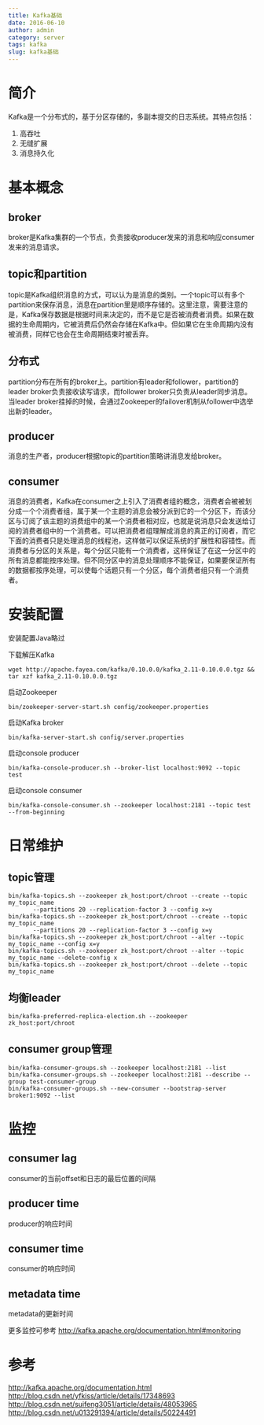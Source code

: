 ```yaml
---
title: Kafka基础
date: 2016-06-10
author: admin
category: server
tags: kafka
slug: kafka基础
---
```

 
# 简介

Kafka是一个分布式的，基于分区存储的，多副本提交的日志系统。其特点包括：

1. 高吞吐
2. 无缝扩展
3. 消息持久化

# 基本概念

## broker

broker是Kafka集群的一个节点，负责接收producer发来的消息和响应consumer发来的消息请求。

## topic和partition

topic是Kafka组织消息的方式，可以认为是消息的类别。一个topic可以有多个partition来保存消息，消息在partition里是顺序存储的。这里注意，需要注意的是，Kafka保存数据是根据时间来决定的，而不是它是否被消费者消费。如果在数据的生命周期内，它被消费后仍然会存储在Kafka中。但如果它在生命周期内没有被消费，同样它也会在生命周期结束时被丢弃。

## 分布式

partition分布在所有的broker上。partition有leader和follower，partition的leader broker负责接收读写请求，而follower broker只负责从leader同步消息。当leader broker挂掉的时候，会通过Zookeeper的failover机制从follower中选举出新的leader。

## producer

消息的生产者，producer根据topic的partition策略讲消息发给broker。

## consumer

消息的消费者，Kafka在consumer之上引入了消费者组的概念，消费者会被被划分成一个个消费者组，属于某一个主题的消息会被分派到它的一个分区下，而该分区与订阅了该主题的消费组中的某一个消费者相对应，也就是说消息只会发送给订阅的消费者组中的一个消费者。可以把消费者组理解成消息的真正的订阅者，而它下面的消费者只是处理消息的线程池，这样做可以保证系统的扩展性和容错性。而消费者与分区的关系是，每个分区只能有一个消费者，这样保证了在这一分区中的所有消息都能按序处理。但不同分区中的消息处理顺序不能保证，如果要保证所有的数据都按序处理，可以使每个话题只有一个分区，每个消费者组只有一个消费者。

# 安装配置

安装配置Java略过

下载解压Kafka

    wget http://apache.fayea.com/kafka/0.10.0.0/kafka_2.11-0.10.0.0.tgz && tar xzf kafka_2.11-0.10.0.0.tgz

启动Zookeeper

    bin/zookeeper-server-start.sh config/zookeeper.properties

启动Kafka broker

    bin/kafka-server-start.sh config/server.properties

启动console producer

    bin/kafka-console-producer.sh --broker-list localhost:9092 --topic test

启动console consumer

    bin/kafka-console-consumer.sh --zookeeper localhost:2181 --topic test --from-beginning


# 日常维护

## topic管理

```
bin/kafka-topics.sh --zookeeper zk_host:port/chroot --create --topic my_topic_name
       --partitions 20 --replication-factor 3 --config x=y
bin/kafka-topics.sh --zookeeper zk_host:port/chroot --create --topic my_topic_name
       --partitions 20 --replication-factor 3 --config x=y
bin/kafka-topics.sh --zookeeper zk_host:port/chroot --alter --topic my_topic_name --config x=y
bin/kafka-topics.sh --zookeeper zk_host:port/chroot --alter --topic my_topic_name --delete-config x
bin/kafka-topics.sh --zookeeper zk_host:port/chroot --delete --topic my_topic_name
```

## 均衡leader

    bin/kafka-preferred-replica-election.sh --zookeeper zk_host:port/chroot

## consumer group管理

```
bin/kafka-consumer-groups.sh --zookeeper localhost:2181 --list
bin/kafka-consumer-groups.sh --zookeeper localhost:2181 --describe --group test-consumer-group
bin/kafka-consumer-groups.sh --new-consumer --bootstrap-server broker1:9092 --list
```  

# 监控

## consumer lag

consumer的当前offset和日志的最后位置的间隔

## producer time

producer的响应时间

## consumer time

consumer的响应时间

## metadata time

metadata的更新时间

更多监控可参考 http://kafka.apache.org/documentation.html#monitoring


# 参考

http://kafka.apache.org/documentation.html
http://blog.csdn.net/yfkiss/article/details/17348693
http://blog.csdn.net/suifeng3051/article/details/48053965
http://blog.csdn.net/u013291394/article/details/50224491 

